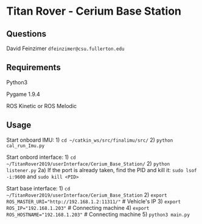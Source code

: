 # Titan Rover - Cerium Base Station



## Questions
  David Feinzimer `dfeinzimer@csu.fullerton.edu`



## Requirements
  Python3
  
  Pygame 1.9.4
  
  ROS Kinetic or ROS Melodic


  
## Usage
   Start onboard IMU: 
       1) `cd ~/catkin_ws/src/finalimu/src/`
       2) `python cal_run_Imu.py`

   Start onbord interface:
       1) `cd ~/TitanRover2019/userInterface/Cerium_Base_Station/`
       2) `python listener.py`
       2a) If the port is already taken, find the PID and kill it: 
           `sudo lsof -i:9600` 
            and 
           `sudo kill <PID>`

   Start base interface:
       1) `cd ~/TitanRover2019/userInterface/Cerium_Base_Station`
       2) `export ROS_MASTER_URI="http://192.168.1.2:11311/"` # Vehicle's IP
       3) `export ROS_IP="192.168.1.203"` # Connecting machine
       4) `export ROS_HOSTNAME="192.168.1.203"` # Connecting machine
       5) `python3 main.py`
